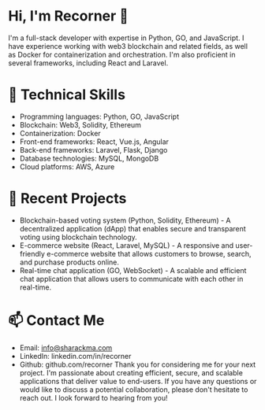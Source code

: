 # Hi, I'm Recorner 👋
I'm a full-stack developer with expertise in Python, GO, and JavaScript. I have experience working with web3 blockchain and related fields, as well as Docker for containerization and orchestration. I'm also proficient in several frameworks, including React and Laravel.

# 🔧 Technical Skills
- Programming languages: Python, GO, JavaScript
- Blockchain: Web3, Solidity, Ethereum
- Containerization: Docker
- Front-end frameworks: React, Vue.js, Angular
- Back-end frameworks: Laravel, Flask, Django
- Database technologies: MySQL, MongoDB
- Cloud platforms: AWS, Azure
# 🚀 Recent Projects
- Blockchain-based voting system (Python, Solidity, Ethereum) - A decentralized application (dApp) that enables secure and transparent voting using blockchain technology.
- E-commerce website (React, Laravel, MySQL) - A responsive and user-friendly e-commerce website that allows customers to browse, search, and purchase products online.
- Real-time chat application (GO, WebSocket) - A scalable and efficient chat application that allows users to communicate with each other in real-time.
# 📫 Contact Me
- Email: info@sharackma.com
- LinkedIn: linkedin.com/in/recorner
- Github: github.com/recorner
Thank you for considering me for your next project. I'm passionate about creating efficient, secure, and scalable applications that deliver value to end-users. If you have any questions or would like to discuss a potential collaboration, please don't hesitate to reach out. I look forward to hearing from you!
